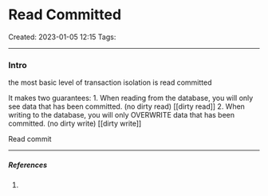 # Read Committed
Created: 2023-01-05 12:15
Tags: 
____
### Intro

the most basic level of transaction isolation is read committed

It makes two guarantees:
	1. When reading from the database, you will only see data that has been committed. (no dirty read) [[dirty read]]
	2. When writing to the database, you will only OVERWRITE data that has been committed. (no dirty write) [[dirty write]]


Read commit


_____
##### References
1.

